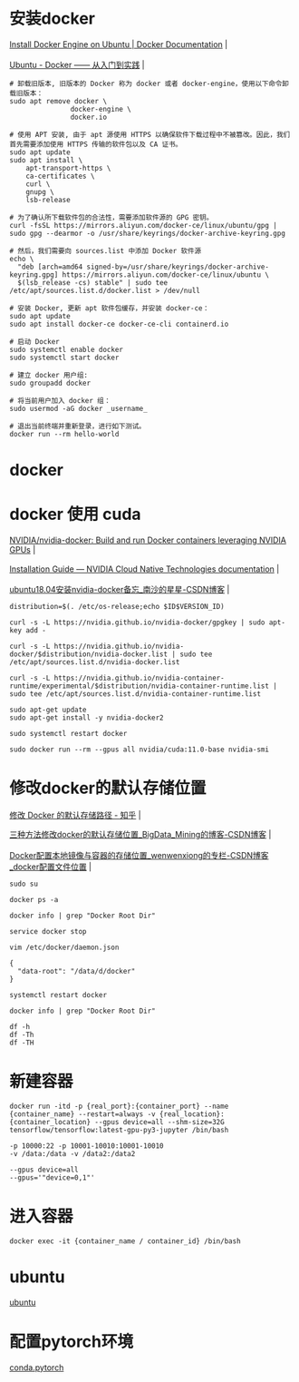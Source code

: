 
# 安装docker    
<a href="https://docs.docker.com/engine/install/ubuntu/" target="_blank">Install Docker Engine on Ubuntu | Docker Documentation</a>  |  <br>  
<a href="https://yeasy.gitbook.io/docker_practice/install/ubuntu" target="_blank">Ubuntu - Docker —— 从入门到实践</a>  |  <br>    

```
# 卸载旧版本, 旧版本的 Docker 称为 docker 或者 docker-engine，使用以下命令卸载旧版本：
sudo apt remove docker \
               docker-engine \
               docker.io
```
```
# 使用 APT 安装, 由于 apt 源使用 HTTPS 以确保软件下载过程中不被篡改。因此，我们首先需要添加使用 HTTPS 传输的软件包以及 CA 证书。
sudo apt update
sudo apt install \
    apt-transport-https \
    ca-certificates \
    curl \
    gnupg \
    lsb-release
```
```
# 为了确认所下载软件包的合法性，需要添加软件源的 GPG 密钥。
curl -fsSL https://mirrors.aliyun.com/docker-ce/linux/ubuntu/gpg | sudo gpg --dearmor -o /usr/share/keyrings/docker-archive-keyring.gpg
```
```
# 然后，我们需要向 sources.list 中添加 Docker 软件源
echo \
  "deb [arch=amd64 signed-by=/usr/share/keyrings/docker-archive-keyring.gpg] https://mirrors.aliyun.com/docker-ce/linux/ubuntu \
  $(lsb_release -cs) stable" | sudo tee /etc/apt/sources.list.d/docker.list > /dev/null
```
```
# 安装 Docker, 更新 apt 软件包缓存，并安装 docker-ce：
sudo apt update
sudo apt install docker-ce docker-ce-cli containerd.io
```
```
# 启动 Docker
sudo systemctl enable docker
sudo systemctl start docker
```

```
# 建立 docker 用户组:
sudo groupadd docker

# 将当前用户加入 docker 组：
sudo usermod -aG docker _username_
```
```
# 退出当前终端并重新登录，进行如下测试。
docker run --rm hello-world
```

# docker
# docker 使用 cuda
<a href="https://github.com/NVIDIA/nvidia-docker" target="_blank">NVIDIA/nvidia-docker: Build and run Docker containers leveraging NVIDIA GPUs</a>  |  <br>  
<a href="https://docs.nvidia.com/datacenter/cloud-native/container-toolkit/install-guide.html#docker" target="_blank">Installation Guide — NVIDIA Cloud Native Technologies documentation</a>  |  <br>  
<a href="https://blog.csdn.net/weixin_41783910/article/details/109072936" target="_blank">ubuntu18.04安装nvidia-docker备忘_南沙的星星-CSDN博客</a>  |  <br>  

```
distribution=$(. /etc/os-release;echo $ID$VERSION_ID)

curl -s -L https://nvidia.github.io/nvidia-docker/gpgkey | sudo apt-key add -

curl -s -L https://nvidia.github.io/nvidia-docker/$distribution/nvidia-docker.list | sudo tee /etc/apt/sources.list.d/nvidia-docker.list
```

```
curl -s -L https://nvidia.github.io/nvidia-container-runtime/experimental/$distribution/nvidia-container-runtime.list | sudo tee /etc/apt/sources.list.d/nvidia-container-runtime.list
```
```
sudo apt-get update
sudo apt-get install -y nvidia-docker2
```
```
sudo systemctl restart docker
```
```
sudo docker run --rm --gpus all nvidia/cuda:11.0-base nvidia-smi
```




# 修改docker的默认存储位置

<a href="https://zhuanlan.zhihu.com/p/95533274" target="_blank">修改 Docker 的默认存储路径 - 知乎</a>  |  <br>  

<a href="https://blog.csdn.net/BigData_Mining/article/details/104921479" target="_blank">三种方法修改docker的默认存储位置_BigData_Mining的博客-CSDN博客</a>  |  <br>  
<a href="https://blog.csdn.net/wenwenxiong/article/details/78728696" target="_blank">Docker配置本地镜像与容器的存储位置_wenwenxiong的专栏-CSDN博客_docker配置文件位置</a>  |  <br>  

```
sudo su

docker ps -a

docker info | grep "Docker Root Dir"

service docker stop

vim /etc/docker/daemon.json

{
  "data-root": "/data/d/docker"
}

systemctl restart docker

docker info | grep "Docker Root Dir"

df -h
df -Th
df -TH

```




# 新建容器    
```  
docker run -itd -p {real_port}:{container_port} --name {container_name} --restart=always -v {real_location}:{container_location} --gpus device=all --shm-size=32G tensorflow/tensorflow:latest-gpu-py3-jupyter /bin/bash  

-p 10000:22 -p 10001-10010:10001-10010  
-v /data:/data -v /data2:/data2  

--gpus device=all  
--gpus='"device=0,1"'  

```  

# 进入容器    
```  
docker exec -it {container_name / container_id} /bin/bash  
```  

# ubuntu
[ubuntu](https://cyd1310997.github.io/2022/01/01/ubuntu#ubuntu)

# 配置pytorch环境
[conda.pytorch](https://cyd1310997.github.io/2022/01/01/conda.pytorch#conda.pytorch)

